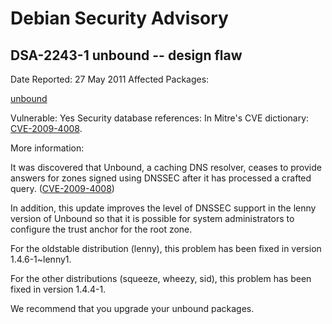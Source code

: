 
Debian Security Advisory
========================


DSA-2243-1 unbound -- design flaw
---------------------------------



Date Reported:
27 May 2011
Affected Packages:

[unbound](https://packages.debian.org/src:unbound)

Vulnerable:
Yes
Security database references:
In Mitre's CVE dictionary: [CVE-2009-4008](https://security-tracker.debian.org/tracker/CVE-2009-4008).  

More information:

It was discovered that Unbound, a caching DNS resolver, ceases to
provide answers for zones signed using DNSSEC after it has processed a
crafted query. ([CVE-2009-4008](https://security-tracker.debian.org/tracker/CVE-2009-4008))


In addition, this update improves the level of DNSSEC support in the
lenny version of Unbound so that it is possible for system
administrators to configure the trust anchor for the root zone.


For the oldstable distribution (lenny), this problem has been fixed in
version 1.4.6-1~lenny1.


For the other distributions (squeeze, wheezy, sid), this problem has
been fixed in version 1.4.4-1.


We recommend that you upgrade your unbound packages.





